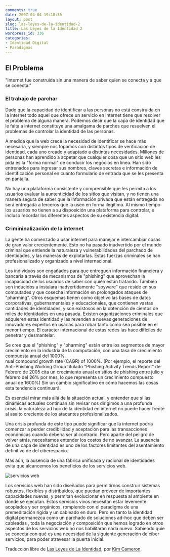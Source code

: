 ```yaml
---
comments: true
date: 2007-04-04 19:18:55
layout: post
slug: las-leyes-de-la-identidad-2
title: Las Leyes de la Identidad 2
wordpress_id: 336
categories:
- Identidad Digital
- Paradigmas
---
```


## 

## El Problema

"Internet fue construida sin una manera de saber quien se conecta y a que se conecta."

### El trabajo de parchar

Dado que la capacidad de identificar a las personas no está construida en la internet todo aquel que ofrece un servicio en internet tiene que resolver el problema de alguna manera. Podemos decir que la capa de identidad que le falta a internet constituye una amalgama de parches que resuelven el problemas de controlar la identidad de las personas.

A medida que la web crece la necesidad de identificar se hace más necesaria, y siempre nos topamos con distintos tipos de verificación de identidad, cada uno creado y adaptado a distintas necesidades. Millones de personas han aprendido a acpetar que cualquier cosa que un sitio web les pida es la "forma normal" de conducir los negocios en línea. Han sido entrenados para ingresar sus nombres, claves secretas e información de identificación personal en cuanto formulario de entrada que se les presenta en pantalla.

No hay una plataforma consistente y comprensible que les permita a los usuarios evaluar la auntenticidad de los sitios que visitan, y no tienen una manera segura de saber que la información privada que están entregada no será entregada a terceros que la usen en forma ilegítima. Al mismo tiempo los usuarios no tienen a su disposición una plataforma para controlar, e incluso recordar los diferentes aspectos de su existencia digital.

### Crimininalización de la internet

La gente ha comenzado a usar internet para manejar e intercambiar cosas de gran valor crecientemente. Esto no ha pasado inadvertido por el mundo criminal que entiende la naturaleza y vulnerabilidades del parchado de identidades, y las maneras de explotarlas. Estas fuerzas criminales se han profesionalizado y organizado a nivel internacional.

Los individuos son engañados para que entreguen información financiera y bancaria a través de mecanismos de "phishing" que aprovechan la incapacidad de los usuarios de saber con quién están tratando. También son inducidos a instalara inadvertidamente "spyware" que reside en sus computades y que cosecha información en prolongados ataques de "pharming". Otros esquemas tienen como objetivo las bases de datos corporativas, gubernamentales y educacionales, que contienen vastas cantidades de identidades, y son existosos en la obtención de cientos de miles de identidades en una pasada. Existen organizaciones criminales que adquieren estas identidad y las revenden a nuevas generaciones de innovadores expertos en usarlas para robar tanto como sea posible en el menor tiempo. El carácter internacional de estas redes las hace difíciles de penetrar y desmantelar.

Se cree que el "phishing" y "pharming" están entre los segmentos de mayor crecimiento en la industria de la computación, con una tasa de crecimiento compuesta anual del 1000%.  
nual compound growth rate (CAGR) of 1000%. (Por ejemplo, el reporte del Anti-Phishing Working Group titulado "Phishing Activity Trends Report" de Febrero de 2005 cita un crecimiento anual en sitios de phishing entre julio y febrero del 26% por mes, lo que representa un crecimiento compuesto anual de 1600%) Sin un cambio significativo en cómo hacemos las cosas esta tendencia continuará.

Es esencial mirar más allá de la situación actual, y entender que si las dinámicas actuales continuan sin revisar nos dirigimos a una profunda crisis: la naturaleza ad hoc de la identidad en internet no puede hacer frente al asalto creciente de los atacantes profesionalizados.

Una crisis profunda de este tipo puede significar que la internet podría comenzar a perder credibilidad y aceptación para las transacciones económicas cuando debería ser al contrario. Pero aparte del peligro de volver atrás, necesitamos entender los costos de no avanzar. La ausencia de una capa de identidad es uno de los factores limitantes del asentamiento definitivo de del ciberespacio.

Más aún, la ausencia de una fábrica unificada y racional de identidades evita que alcancemos los beneficios de los servicios web.  


![servicios web](file:///I:/documentos/blogs/lnds/La%20Naturaleza%20del%20Software%20%20Archivos%20Abril%202007_files/CB067965_LoRes-thumb.jpg)

Los servicios web han sido diseñados para permitirnos construir sistemas robustos, flexibles y distribuidos, que puedan proveer de importantes capacidades nuevas, y permitan evolucionar en respuesta al ambiente en donde se ejecutan. Estos servicios vivos necesitan estar levemente acoplados y ser orgánicos, rompiendo con el paradigma de una premeditación rígida y un cableado en duro. Pero en tanto la identidad digital permanezca como un parchado de soluciones ad-hoc que deben ser cableadas
, toda la negociación y composición que hemos logrado en otros aspectos de los servicios web no nos habilitarán nada nuevo. Sabiendo quie se conecta con qué es una necesidad de la siguiente generación de ciber servicios, para poder atravesar la puerta inicial.

Traducción libre de [Las Leyes de La Identidad](http://www.identityblog.com/?page_id=352/), por [Kim Cameron](http://www.identityblog.com/).

  




